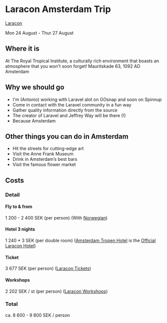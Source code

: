 # Laracon Amsterdam Trip
[Laracon](http://laracon.eu/2015/)

Mon 24 August - Thur 27 August

## Where it is

At The Royal Tropical Institute, a culturally rich environment that boasts an atmosphere that you won't soon forget!
Mauritskade 63, 1092 AD Amsterdam

## Why we should go

- I'm (Antonio) working with Laravel alot on GOsnap and soon on Spinnup
- Come in contact with the Laravel community in a fun way
- Gather quality information directly from the source
- The creator of Laravel and Jeffrey Way will be there (!)
- Because Amsterdam

## Other things you can do in Amsterdam

- Hit the streets for cutting-edge art
- Visit the Anne Frank Museum
- Drink in Amsterdam’s best bars
- Visit the famous flower market

## Costs

### Detail

#### Fly to & from
1 200 - 2 400 SEK (per person) 
(With [Norwegian](http://www.norwegian.com/se/flyg/valj-flyvning/?D_City=ARN&A_City=AMS&TripType=2&D_Day=24&D_Month=201508&R_Day=27&R_Month=201508&AdultCount=1&ChildCount=0&InfantCount=0))

#### Hotel 3 nights
1 240 * 3 SEK (per double room)
([Amsterdam Tropen Hotel](http://www.amsterdamtropenhotel.com) is the [Official Laracon Hotel](https://laraconeu.paydro.net/register/index/laracon-eu-2015))

#### Ticket
3 677 SEK (per person)
([Laracon Tickets](https://laraconeu.paydro.net/register/index/laracon-eu-2015))

#### Workshops
2 202 SEK / st (per person)
([Laracon Workshops](https://laraconeu.paydro.net/register/index/laracon-eu-2015))

### Total
ca. 8 600 - 9 800 SEK / person
